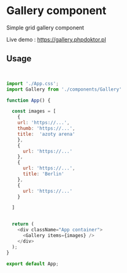 # Gallery component

Simple grid gallery component

Live demo : https://gallery.phpdoktor.pl

## Usage 

```javascript


import './App.css';
import Gallery from './components/Gallery'

function App() {

  const images = [
    {
    url: 'https://...',
    thumb: 'https://...',
    title:  'azoty arena'
    },
    {
      url: 'https://...'
    },
    {
      url: 'https://...',
      title: 'Berlin'
    },
    {
      url: 'https://...'
    }

  ]


  return (
    <div className="App container">
      <Gallery items={images} />  
    </div>
  );
}

export default App;

```